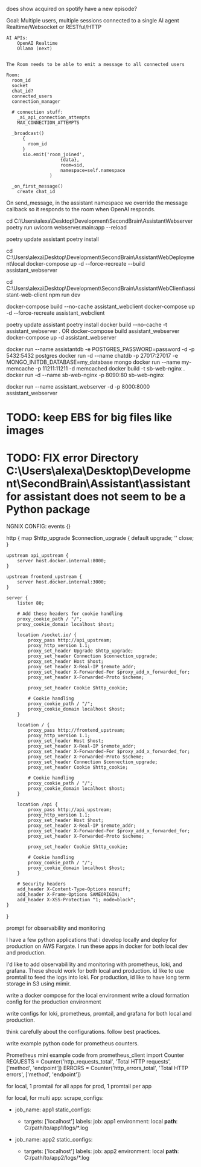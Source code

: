 
does show acquired on spotify have a new episode?




Goal:
    Multiple users, multiple sessions connected to a single AI agent
    Realtime/Websocket or RESTful/HTTP 

    AI APIs:
        OpenAI Realtime
        Ollama (next)


    The Room needs to be able to emit a message to all connected users

    Room:
      room_id
      socket
      chat_id?
      connected_users
      connection_manager

      # connection stuff:
        _ai_api_connection_attempts
        MAX_CONNECTION_ATTEMPTS

      _broadcast()
          {
            room_id
          }
          sio.emit('room_joined', 
                        {data}, 
                        room=sid, 
                        namespace=self.namespace
                    )

      _on_first_message()
        create chat_id





On send_message, in the assistant namespace we override the message callback so it responds to the room when OpenAI responds.



cd C:\Users\alexa\Desktop\Development\SecondBrain\AssistantWebserver
poetry run uvicorn webserver.main:app --reload

poetry update assistant
poetry install

cd C:\Users\alexa\Desktop\Development\SecondBrain\AssistantWebDeployment\local
docker-compose up -d --force-recreate --build assistant_webserver


cd C:\Users\alexa\Desktop\Development\SecondBrain\AssistantWebClient\assistant-web-client
npm run dev

docker-compose build --no-cache assistant_webclient
docker-compose up -d --force-recreate assistant_webclient

poetry update assistant
poetry install
docker build --no-cache -t assistant_webserver .
OR
docker-compose build assistant_webserver
docker-compose up -d assistant_webserver

docker run --name assistantdb -e POSTGRES_PASSWORD=password -d -p 5432:5432 postgres
docker run -d --name chatdb -p 27017:27017 -e MONGO_INITDB_DATABASE=my_database mongo
docker run --name my-memcache -p 11211:11211 -d memcached
docker build -t sb-web-nginx .
docker run -d --name sb-web-nginx -p 8090:80 sb-web-nginx

docker run --name assistant_webserver -d -p 8000:8000 assistant_webserver

# TODO: keep EBS for big files like images
# TODO: FIX error Directory C:\Users\alexa\Desktop\Development\SecondBrain\Assistant\assistant for assistant does not seem to be a Python package

NGNIX CONFIG:
events {}

http {
    map $http_upgrade $connection_upgrade {
        default upgrade;
        ''      close;
    }
    
    upstream api_upstream {
        server host.docker.internal:8000;
    }

    upstream frontend_upstream {
        server host.docker.internal:3000;
    }

    server {
        listen 80;
        
        # Add these headers for cookie handling
        proxy_cookie_path / "/";
        proxy_cookie_domain localhost $host;

        location /socket.io/ {
            proxy_pass http://api_upstream;
            proxy_http_version 1.1;
            proxy_set_header Upgrade $http_upgrade;
            proxy_set_header Connection $connection_upgrade;
            proxy_set_header Host $host;
            proxy_set_header X-Real-IP $remote_addr;
            proxy_set_header X-Forwarded-For $proxy_add_x_forwarded_for;
            proxy_set_header X-Forwarded-Proto $scheme;

            proxy_set_header Cookie $http_cookie;
            
            # Cookie handling
            proxy_cookie_path / "/";
            proxy_cookie_domain localhost $host;
        }

        location / {
            proxy_pass http://frontend_upstream;
            proxy_http_version 1.1;
            proxy_set_header Host $host;
            proxy_set_header X-Real-IP $remote_addr;
            proxy_set_header X-Forwarded-For $proxy_add_x_forwarded_for;
            proxy_set_header X-Forwarded-Proto $scheme;
            proxy_set_header Connection $connection_upgrade;
            proxy_set_header Cookie $http_cookie;
            
            # Cookie handling
            proxy_cookie_path / "/";
            proxy_cookie_domain localhost $host;
        }

        location /api {
            proxy_pass http://api_upstream;
            proxy_http_version 1.1;
            proxy_set_header Host $host;
            proxy_set_header X-Real-IP $remote_addr;
            proxy_set_header X-Forwarded-For $proxy_add_x_forwarded_for;
            proxy_set_header X-Forwarded-Proto $scheme;

            proxy_set_header Cookie $http_cookie;
            
            # Cookie handling
            proxy_cookie_path / "/";
            proxy_cookie_domain localhost $host;
        }

        # Security headers
        add_header X-Content-Type-Options nosniff;
        add_header X-Frame-Options SAMEORIGIN;
        add_header X-XSS-Protection "1; mode=block";
    }
}

prompt for observability and monitoring

I have a few python applications that i develop locally and deploy for production on AWS Fargate. I run these apps in docker for both local dev and production.

I'd like to add observabilility and monitoring with prometheus, loki, and grafana. These should work for both local and production. id like to use promtail to feed the logs into loki. For production, id like to have long term storage in S3 using mimir.

write a docker compose for the local environment
write a cloud formation config for the production environment

write configs for loki, prometheus, promtail, and grafana for both local and production.

think carefully about the configurations. follow best practices.

write example python code for prometheus counters.

Prometheus mini example code
from prometheus_client import Counter
REQUESTS = Counter('http_requests_total', 'Total HTTP requests', ['method', 'endpoint'])
ERRORS = Counter('http_errors_total', 'Total HTTP errors', ['method', 'endpoint'])

for local, 1 promtail for all apps
for prod, 1 promtail per app

for local, for multi app:
scrape_configs:
  - job_name: app1
    static_configs:
      - targets: ['localhost']
        labels:
          job: app1
          environment: local
          __path__: C:/path/to/app1/logs/*.log

  - job_name: app2
    static_configs:
      - targets: ['localhost']
        labels:
          job: app2
          environment: local
          __path__: C:/path/to/app2/logs/*.log
